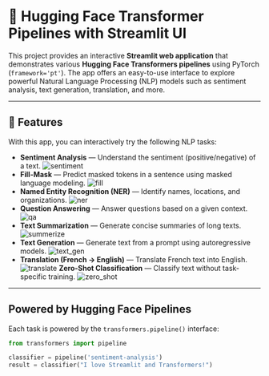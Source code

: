 # 🤗 Hugging Face Transformer Pipelines with Streamlit UI

This project provides an interactive **Streamlit web application** that demonstrates various **Hugging Face Transformers pipelines** using PyTorch (`framework='pt'`). The app offers an easy-to-use interface to explore powerful Natural Language Processing (NLP) models such as sentiment analysis, text generation, translation, and more.

---

## 🚀 Features

With this app, you can interactively try the following NLP tasks:

- **Sentiment Analysis** — Understand the sentiment (positive/negative) of a text.
![sentiment](https://github.com/user-attachments/assets/15d1b24b-1ea0-49b6-80ca-9b09a32d1ecd)
- **Fill-Mask** — Predict masked tokens in a sentence using masked language modeling.
![fill](https://github.com/user-attachments/assets/c792104d-d0ba-4071-aeb8-65b88cc89b50)
- **Named Entity Recognition (NER)** — Identify names, locations, and organizations.
![ner](https://github.com/user-attachments/assets/c9232659-3389-42c3-89ac-4d0b06ce0ce9)
- **Question Answering** — Answer questions based on a given context.
![qa](https://github.com/user-attachments/assets/c084f3ed-a9dc-490c-a633-734dc592f577)
- **Text Summarization** — Generate concise summaries of long texts.
![summerize](https://github.com/user-attachments/assets/34d6cc01-480c-4871-8cbb-b8b05e4e7bcc)
- **Text Generation** — Generate text from a prompt using autoregressive models.
![text_gen](https://github.com/user-attachments/assets/578ce894-66a7-4bab-88c0-ed3b634e90c4)
- **Translation (French → English)** — Translate French text into English.
![translate](https://github.com/user-attachments/assets/e98ffe6b-4833-4dfa-b6d9-f55b967bef01)
**Zero-Shot Classification** — Classify text without task-specific training.
![zero_shot](https://github.com/user-attachments/assets/79b94e0c-1cef-44a8-8152-ede6116bf6b1)

---

## Powered by Hugging Face Pipelines

Each task is powered by the `transformers.pipeline()` interface:

```python
from transformers import pipeline

classifier = pipeline('sentiment-analysis')
result = classifier("I love Streamlit and Transformers!")

